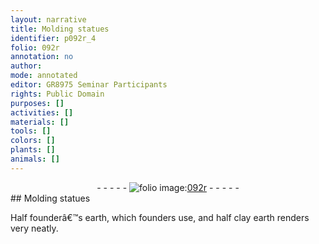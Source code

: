 ```yaml
---
layout: narrative
title: Molding statues
identifier: p092r_4
folio: 092r
annotation: no
author:
mode: annotated
editor: GR8975 Seminar Participants
rights: Public Domain
purposes: []
activities: []
materials: []
tools: []
colors: []
plants: []
animals: []
---
```


 <div class="folio" align="center">- - - - - <a href="http://gallica.bnf.fr/ark:/12148/btv1b10500001g/f189.image" target="_blank"><img src="https://cu-mkp.github.io/GR8975-edition/assets/photo-icon.png" alt="folio image: " style="display:inline-block; margin-bottom:-3px;"/>092r</a> - - - - - </div> 
## Molding statues

 
 Half founderâ€™s earth, which founders use, and half clay earth renders very neatly. 
 
